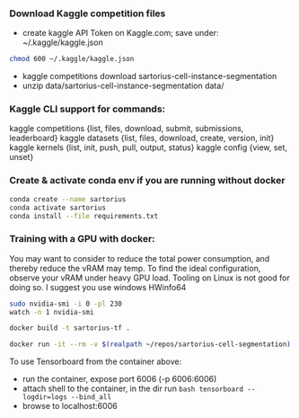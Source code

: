### Download Kaggle competition files
- create kaggle API Token on Kaggle.com; save under: ~/.kaggle/kaggle.json

```bash
chmod 600 ~/.kaggle/kaggle.json
```

- kaggle competitions download sartorius-cell-instance-segmentation
- unzip data/sartorius-cell-instance-segmentation data/

### Kaggle CLI support for commands:
kaggle competitions {list, files, download, submit, submissions, leaderboard}
kaggle datasets {list, files, download, create, version, init}
kaggle kernels {list, init, push, pull, output, status}
kaggle config {view, set, unset}

### Create & activate conda env if you are running without docker
```bash
conda create --name sartorius
conda activate sartorius
conda install --file requirements.txt
```

### Training with a GPU with docker:

You may want to consider to reduce the total power consumption, and thereby reduce the vRAM may temp. To find the ideal configuration, observe your vRAM under heavy GPU load. Tooling on Linux is not good for doing so. I suggest you use windows HWinfo64
```bash
sudo nvidia-smi -i 0 -pl 230
watch -n 1 nvidia-smi
```

```bash
docker build -t sartorius-tf .
```

```bash
docker run -it --rm -v $(realpath ~/repos/sartorius-cell-segmentation):/tf/notebooks --runtime=nvidia -p 8888:8888 -p 6006:6006 sartorius-tf
```

To use Tensorboard from the container above:
- run the container, expose port 6006 (-p 6006:6006)
- attach shell to the container, in the dir run  ```bash tensorboard --logdir=logs --bind_all```
- browse to localhost:6006